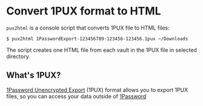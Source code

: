 # Convert 1PUX format to HTML

`pux2html` is a console script that converts 1PUX file to HTML files:

```shell
$ pux2html 1PasswordExport-123456789-123456-123456.1pux ~/Downloads
```

The script creates one HTML file from each vault in the 1PUX file in selected directory.

## What's 1PUX?

[1Password Unencrypted Export](https://support.1password.com/1pux-format/) (1PUX) format 
allows you to export 1PUX files, so you can access your data 
outside of [1Password](https://1password.com/)
